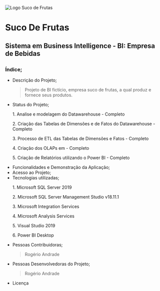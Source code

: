 ![Logo Suco de Frutas](https://user-images.githubusercontent.com/104234513/172245349-03068391-3789-4e2d-82b6-1e4149455447.png)

# Suco De Frutas
<h2>Sistema em Business Intelligence - BI: Empresa de Bebidas<h2/>
                                                                  
  <h3>Índice;</h3>
  
- Descrição do Projeto;
  > Projeto de BI fictício, empresa suco de frutas, a qual produz e fornece seus produtos.
- Status do Projeto;
  <p> 1. Analise e modelagem do Datawarehouse - Completo</p>
  <p> 2. Criação das Tabelas de Dimensões e de Fatos do Datawarehouse - Completo</p>
  <p> 3. Processo de ETL das Tabelas de Dimensões e Fatos - Completo</p>
  <p> 4.  Criação dos OLAPs em - Completo </p>
  <p> 5. Criação de Relatórios utilizando o Power BI - Completo</p>
- Funcionalidades e Demonstração da Aplicação;
- Acesso ao Projeto;
- Tecnologias utilizadas;
  <p> 1. Microsoft SQL Server 2019</p>
  <p> 2. Microsoft SQL Server  Management Studio v18.11.1</p>
  <p> 3. Microsoft Integration Services</p>
  <p> 4. Microsoft Analysis Services</p>
  <p> 5. Visual Studio 2019 </p>
  <p> 6. Power BI Desktop</p
- Pessoas Contribuidoras;
  >Rogério Andrade
- Pessoas Desenvolvedoras do Projeto;
  >Rogério Andrade
- Licença
